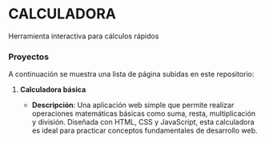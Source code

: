 # CALCULADORA

Herramienta interactiva para cálculos rápidos

### Proyectos

A continuación se muestra una lista de página subidas en este repositorio:

1. **Calculadora básica**

   - **Descripción**: Una aplicación web simple que permite realizar operaciones matemáticas básicas como suma, resta, multiplicación y división. Diseñada con HTML, CSS y JavaScript, esta calculadora es ideal para practicar conceptos fundamentales de desarrollo web.
